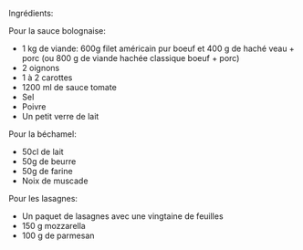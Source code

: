 Ingrédients:

Pour la sauce bolognaise:

* 1 kg de viande: 600g filet américain pur boeuf et 400 g de haché veau + porc (ou 800 g de viande hachée classique boeuf + porc)
* 2 oignons
* 1 à 2 carottes
* 1200 ml de sauce tomate
* Sel
* Poivre
* Un petit verre de lait

Pour la béchamel:

* 50cl de lait
* 50g de beurre
* 50g de farine
* Noix de muscade

Pour les lasagnes:

* Un paquet de lasagnes avec une vingtaine de feuilles
* 150 g mozzarella 
* 100 g de parmesan 
